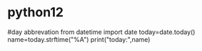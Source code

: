 # python12
#day abbrevation
from datetime import date
today=date.today()
name=today.strftime("%A")
print("today:",name)
